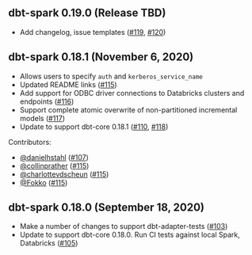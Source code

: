 ## dbt-spark 0.19.0 (Release TBD)
- Add changelog, issue templates ([#119](https://github.com/fishtown-analytics/dbt-spark/pull/119), [#120](https://github.com/fishtown-analytics/dbt-spark/pull/120))

## dbt-spark 0.18.1 (November 6, 2020)
- Allows users to specify `auth` and `kerberos_service_name`
- Updated README links ([#115](https://github.com/fishtown-analytics/dbt-spark/pull/115))
- Add support for ODBC driver connections to Databricks clusters and endpoints ([#116](https://github.com/fishtown-analytics/dbt-spark/pull/116))
- Support complete atomic overwrite of non-partitioned incremental models ([#117](https://github.com/fishtown-analytics/dbt-spark/pull/117))
- Update to support dbt-core 0.18.1 ([#110](https://github.com/fishtown-analytics/dbt-spark/pull/110), [#118](https://github.com/fishtown-analytics/dbt-spark/pull/118))

Contributors:
- [@danielhstahl](https://github.com/danielhstahl) ([#107](https://github.com/fishtown-analytics/dbt-spark/pull/107))
- [@collinprather](https://github.com/collinprather) ([#115](https://github.com/fishtown-analytics/dbt-spark/pull/115))
- [@charlottevdscheun](https://github.com/charlottevdscheun) ([#115](https://github.com/fishtown-analytics/dbt-spark/pull/117))
- [@Fokko](https://github.com/Fokko) ([#115](https://github.com/fishtown-analytics/dbt-spark/pull/117))

## dbt-spark 0.18.0 (September 18, 2020)
- Make a number of changes to support dbt-adapter-tests ([#103](https://github.com/fishtown-analytics/dbt-spark/pull/103))
- Update to support dbt-core 0.18.0. Run CI tests against local Spark, Databricks ([#105](https://github.com/fishtown-analytics/dbt-spark/pull/105))
